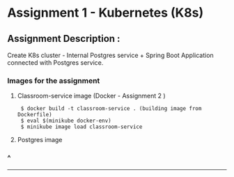 # Assignment 1 - Kubernetes (K8s)

## Assignment Description :

Create K8s cluster - Internal Postgres service + Spring Boot Application connected with Postgres service.

### Images for the assignment

1. Classroom-service image (Docker - Assignment 2 )

        $ docker build -t classroom-service . (building image from Dockerfile)
        $ eval $(minikube docker-env)
        $ minikube image load classroom-service

2. Postgres image 

### ^

---


